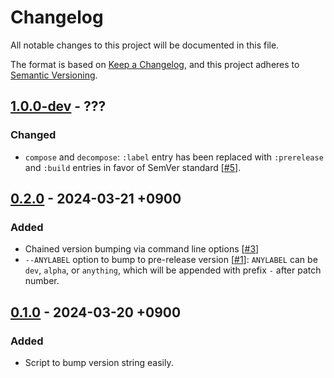 # Changelog

All notable changes to this project will be documented in this file.

The format is based on [Keep a Changelog][1],
and this project adheres to [Semantic Versioning][2].

[1]: <https://keepachangelog.com/en/1.1.0/>
[2]: <https://semver.org/spec/v2.0.0.html>

## [1.0.0-dev] - ???

### Changed

- `compose` and `decompose`: `:label` entry has been replaced with
  `:prerelease` and `:build` entries in favor of SemVer standard [[#5]].

[#5]: <https://todo.sr.ht/~m15a/bump.fnl/5>

## [0.2.0] - 2024-03-21 +0900

### Added

- Chained version bumping via command line options [[#3]]
- `--ANYLABEL` option to bump to pre-release version [[#1]]:
  `ANYLABEL` can be `dev`, `alpha`, or `anything`, which will be
  appended with prefix `-` after patch number.

[#3]: <https://todo.sr.ht/~m15a/bump.fnl/3>
[#1]: <https://todo.sr.ht/~m15a/bump.fnl/1>

## [0.1.0] - 2024-03-20 +0900

### Added

- Script to bump version string easily.

[1.0.0-dev]: <https://git.sr.ht/~m15a/bump.fnl/refs/HEAD>
[0.2.0]: <https://git.sr.ht/~m15a/bump.fnl/refs/v0.2.0>
[0.1.0]: <https://git.sr.ht/~m15a/bump.fnl/refs/v0.1.0>

<!-- vim: set tw=72 spell: -->
